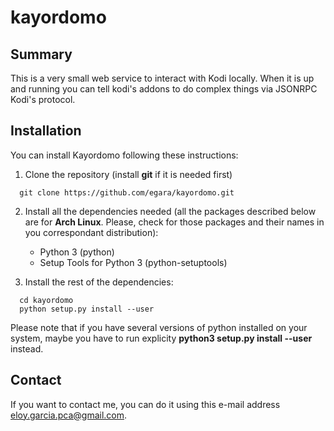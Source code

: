 # kayordomo

## Summary ##
This is a very small web service to interact with Kodi locally. When it is up and running you can tell kodi's addons to do complex things via JSONRPC Kodi's protocol.

## Installation ##
You can install Kayordomo following these instructions:

1. Clone the repository (install **git** if it is needed first)

  ```
    git clone https://github.com/egara/kayordomo.git

  ```

2. Install all the dependencies needed (all the packages described below are for **Arch Linux**. Please, check for those packages and their names in you correspondant distribution):
    - Python 3 (python)
    - Setup Tools for Python 3 (python-setuptools)

3. Install the rest of the dependencies:

  ```
    cd kayordomo
    python setup.py install --user

  ```
  Please note that if you have several versions of python installed on your system, maybe you have to run explicity **python3 setup.py install --user** instead.

## Contact ##
If you want to contact me, you can do it using this e-mail address <eloy.garcia.pca@gmail.com>.
